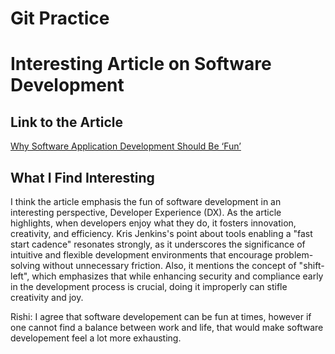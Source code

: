 # Git Practice
# Interesting Article on Software Development

## Link to the Article

[Why Software Application Development Should Be ‘Fun’](https://www.forbes.com/sites/adrianbridgwater/2022/10/25/why-software-application-development-should-be-fun/)

## What I Find Interesting
I think the article emphasis the fun of software development in an interesting perspective, Developer Experience (DX). As the article highlights, when developers enjoy what they do, it fosters innovation, creativity, and efficiency. Kris Jenkins's point about tools enabling a "fast start cadence" resonates strongly, as it underscores the significance of intuitive and flexible development environments that encourage problem-solving without unnecessary friction. Also, it mentions the concept of "shift-left", which emphasizes that while enhancing security and compliance early in the development process is crucial, doing it improperly can stifle creativity and joy. 

Rishi:
I agree that software developement can be fun at times, however if one cannot find a balance between work and life, that would make software developement feel a lot more exhausting.